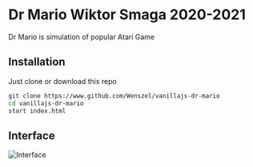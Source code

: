 # Dr Mario Wiktor Smaga 2020-2021
Dr Mario is simulation of popular Atari Game
## Installation
Just clone or download this repo
```bash
git clone https://www.github.com/Wenszel/vanillajs-dr-mario
cd vanillajs-dr-mario
start index.html
```
## Interface
![Interface](https://github.com/Wenszel/vanillajs-dr-mario/blob/main/gfx/readme-img/interface.png?raw=true)
